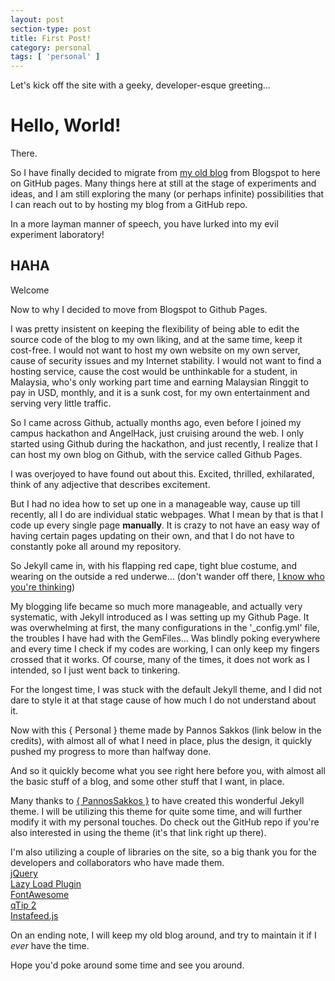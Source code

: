 ```yaml
---
layout: post
section-type: post
title: First Post!
category: personal
tags: [ 'personal' ]
---
```


Let's kick off the site with a geeky, developer-esque greeting...

# Hello, World!

There.

So I have finally decided to migrate from [my old blog](http://japorized.blogspot.com) from Blogspot to here on GitHub pages. Many things here at still at the stage of experiments and ideas, and I am still exploring the many (or perhaps infinite) possibilities that I can reach out to by hosting my blog from a GitHub repo.

In a more layman manner of speech, you have lurked into my evil experiment laboratory!

## HAHA

Welcome

Now to why I decided to move from Blogspot to Github Pages.

I was pretty insistent on keeping the flexibility of being able to edit the source code of the blog to my own liking, and at the same time, keep it cost-free. I would not want to host my own website on my own server, cause of security issues and my Internet stability. I would not want to find a hosting service, cause the cost would be unthinkable for a student, in Malaysia, who's only working part time and earning Malaysian Ringgit to pay in USD, monthly, and it is a sunk cost, for my own entertainment and serving very little traffic.

So I came across Github, actually months ago, even before I joined my campus hackathon and AngelHack, just cruising around the web. I only started using Github during the hackathon, and just recently, I realize that I can host my own blog on Github, with the service called Github Pages.

I was overjoyed to have found out about this. Excited, thrilled, exhilarated, think of any adjective that describes excitement.

But I had no idea how to set up one in a manageable way, cause up till recently, all I do are individual static webpages. What I mean by that is that I code up every single page **manually**. It is crazy to not have an easy way of having certain pages updating on their own, and that I do not have to constantly poke all around my repository.

So Jekyll came in, with his flapping red cape, tight blue costume, and wearing on the outside a red underwe... (don't wander off there, [I know who you're thinking](https://en.wikipedia.org/wiki/Superman))

My blogging life became so much more manageable, and actually very systematic, with Jekyll introduced as I was setting up my Github Page. It was overwhelming at first, the many configurations in the '_config.yml' file, the troubles I have had with the GemFiles... Was blindly poking everywhere and every time I check if my codes are working, I can only keep my fingers crossed that it works. Of course, many of the times, it does not work as I intended, so I just went back to tinkering.

For the longest time, I was stuck with the default Jekyll theme, and I did not dare to style it at that stage cause of how much I do not understand about it.

Now with this { Personal } theme made by Pannos Sakkos (link below in the credits), with almost all of what I need in place, plus the design, it quickly pushed my progress to more than halfway done.

And so it quickly become what you see right here before you, with almost all the basic stuff of a blog, and some other stuff that I want, in place.

Many thanks to [{ PannosSakkos }](https://github.com/PanosSakkos/personal-jekyll-theme) to have created this wonderful Jekyll theme. I will be utilizing this theme for quite some time, and will further modify it with my personal touches. Do check out the GitHub repo if you're also interested in using the theme (it's that link right up there).

I'm also utilizing a couple of libraries on the site, so a big thank you for the developers and collaborators who have made them.  
[jQuery](http://jquery.com)  
[Lazy Load Plugin](http://www.appelsiini.net/projects/lazyload)  
[FontAwesome](https://fortawesome.github.io/Font-Awesome/)  
[qTip 2](http://qtip2.com)  
[Instafeed.js](http://instafeedjs.com)

On an ending note, I will keep my old blog around, and try to maintain it if I *ever* have the time.

Hope you'd poke around some time and see you around.